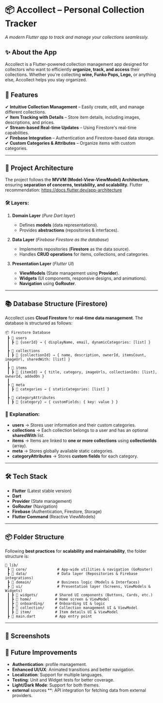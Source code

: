 # 📦 Accollect – Personal Collection Tracker

_A modern Flutter app to track and manage your collections seamlessly._

## ✨ About the App

Accollect is a Flutter-powered collection management app designed for collectors who want to
efficiently **organize, track, and access** their collections. Whether you're collecting **wine,
Funko Pops, Lego,** or anything else, Accollect helps you stay organized.

## 🚀 Features

✔ **Intuitive Collection Management** – Easily create, edit, and manage different collections.  
✔ **Item Tracking with Details** – Store item details, including images, descriptions, and prices.  
✔ **Stream-based Real-time Updates** – Using Firestore's real-time capabilities.  
✔ **Firebase Integration** – Authentication and Firestore-based data storage.  
✔ **Custom Categories & Attributes** – Organize items with custom categories.

---

## 📂 Project Architecture

The project follows the **MVVM (Model-View-ViewModel) Architecture**, ensuring **separation of
concerns, testability, and scalability.**
Flutter recommendation: https://docs.flutter.dev/app-architecture

### 🛠 Layers:

1. **Domain Layer** (_Pure Dart layer_)
   - Defines **models** (data representations).
   - Provides **abstractions** (repositories & interfaces).

2. **Data Layer** (_Firebase Firestore as the database_)
   - Implements repositories (**Firestore** as the data source).
   - Handles **CRUD operations** for items, collections, and categories.

3. **Presentation Layer** (_Flutter UI_)
   - **ViewModels** (State management using **Provider**).
   - **Widgets** (UI components, responsive designs, and animations).
   - **Navigation** using **GoRouter**.

---

## 📚 Database Structure (Firestore)

Accollect uses **Cloud Firestore** for **real-time data management**. The database is structured as
follows:

```
📦 Firestore Database
 ┣ 📂 users
 ┃ ┣ 📄 {userId} → { displayName, email, dynamicCategories: [list] }
 ┃
 ┣ 📂 collections
 ┃ ┣ 📄 {collectionId} → { name, description, ownerId, itemsCount, imageUrl, sharedWith: [list] }
 ┃
 ┣ 📂 items
 ┃ ┣ 📄 {itemId} → { title, category, imageUrls, collectionIds: [list], ownerId, addedOn }
 ┃
 ┣ 📂 meta
 ┃ ┣ 📄 categories → { staticCategories: [list] }
 ┃
 ┣ 📂 categoryAttributes
 ┃ ┣ 📄 {category} → { customFields: { key: value } }
```

### 📝 Explanation:

- **users** → Stores user information and their custom categories.
- **collections** → Each collection belongs to a user and has an optional **sharedWith** list.
- **items** → Items are linked to **one or more collections** using **collectionIds** (array).
- **meta** → Stores globally available static categories.
- **categoryAttributes** → Stores **custom fields** for each category.

---

## 🛠️ Tech Stack

- **Flutter** (Latest stable version)
- **Dart**
- **Provider** (State management)
- **GoRouter** (Navigation)
- **Firebase** (Authentication, Firestore, Storage)
- **Flutter Command** (Reactive ViewModels)

---

## 📦 Folder Structure

Following **best practices** for **scalability and maintainability**, the folder structure is:

```
📂 lib/
 ┣ 📂 core/              # App-wide utilities & navigation (GoRouter)
 ┣ 📂 data/              # Data layer (Repositories & Firebase integrations)
 ┣ 📂 domain/            # Business logic (Models & Interfaces)
 ┣ 📂 ui/                # Presentation layer (Screens, ViewModels & Widgets)
 ┃ ┣ 📂 widgets/        # Shared UI components (Buttons, Cards, etc.)
 ┃ ┣ 📂 home/           # Home screen & ViewModel
 ┃ ┣ 📂 onboarding/     # Onboarding UI & logic
 ┃ ┣ 📂 collection/     # Collection management UI & ViewModel
 ┃ ┣ 📂 item/           # Item details UI & ViewModel
 ┣ 📂 main.dart         # App entry point
```

---

## 📱 Screenshots

## 🎯 **Future Improvements**

- **Authentication**: profile management.
- **Enhanced UI/UX**: Animated transitions and better navigation.
- **Localization**: Support for multiple languages.
- **Testing**: Unit and Widget tests for better coverage.
- **Light/Dark Mode**: Support for both themes.
- **external** sources **: API integration for fetching data from external providers.